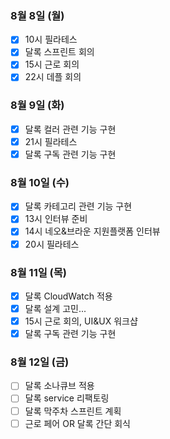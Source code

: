 ### 8월 8일 (월)
- [x] 10시 필라테스
- [x] 달록 스프린트 회의
- [x] 15시 근로 회의
- [x] 22시 데플 회의

### 8월 9일 (화)
- [x] 달록 컬러 관련 기능 구현
- [x] 21시 필라테스
- [x] 달록 구독 관련 기능 구현

### 8월 10일 (수)
- [x] 달록 카테고리 관련 기능 구현
- [x] 13시 인터뷰 준비
- [x] 14시 네오&브라운 지원플랫폼 인터뷰
- [x] 20시 필라테스

### 8월 11일 (목)
- [x] 달록 CloudWatch 적용
- [x] 달록 설계 고민...
- [x] 15시 근로 회의, UI&UX 워크샵
- [x] 달록 구독 관련 기능 구현

### 8월 12일 (금)
- [ ] 달록 소나큐브 적용
- [ ] 달록 service 리팩토링
- [ ] 달록 막주차 스프린트 계획
- [ ] 근로 페어 OR 달록 간단 회식
